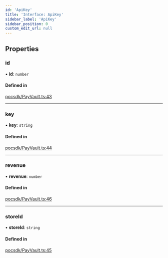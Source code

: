 ```yaml
---
id: 'ApiKey'
title: 'Interface: ApiKey'
sidebar_label: 'ApiKey'
sidebar_position: 0
custom_edit_url: null
---
```


## Properties

### id

• **id**: `number`

#### Defined in

[pocsdk/PayVault.ts:43](https://github.com/Project-Krypto/ReactPayVault/blob/a607b61/src/lib/pocsdk/PayVault.ts#L43)

---

### key

• **key**: `string`

#### Defined in

[pocsdk/PayVault.ts:44](https://github.com/Project-Krypto/ReactPayVault/blob/a607b61/src/lib/pocsdk/PayVault.ts#L44)

---

### revenue

• **revenue**: `number`

#### Defined in

[pocsdk/PayVault.ts:46](https://github.com/Project-Krypto/ReactPayVault/blob/a607b61/src/lib/pocsdk/PayVault.ts#L46)

---

### storeId

• **storeId**: `string`

#### Defined in

[pocsdk/PayVault.ts:45](https://github.com/Project-Krypto/ReactPayVault/blob/a607b61/src/lib/pocsdk/PayVault.ts#L45)
